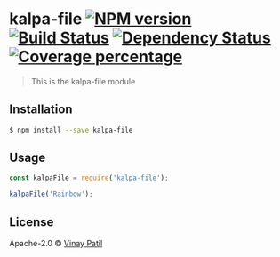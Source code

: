 # kalpa-file [![NPM version][npm-image]][npm-url] [![Build Status][travis-image]][travis-url] [![Dependency Status][daviddm-image]][daviddm-url] [![Coverage percentage][coveralls-image]][coveralls-url]
> This is the kalpa-file module

## Installation

```sh
$ npm install --save kalpa-file
```

## Usage

```js
const kalpaFile = require('kalpa-file');

kalpaFile('Rainbow');
```
## License

Apache-2.0 © [Vinay Patil]()


[npm-image]: https://badge.fury.io/js/kalpa-file.svg
[npm-url]: https://npmjs.org/package/kalpa-file
[travis-image]: https://travis-ci.com/patilvinay/kalpa-file.svg?branch=master
[travis-url]: https://travis-ci.com/patilvinay/kalpa-file
[daviddm-image]: https://david-dm.org/patilvinay/kalpa-file.svg?theme=shields.io
[daviddm-url]: https://david-dm.org/patilvinay/kalpa-file
[coveralls-image]: https://coveralls.io/repos/patilvinay/kalpa-file/badge.svg
[coveralls-url]: https://coveralls.io/r/patilvinay/kalpa-file
